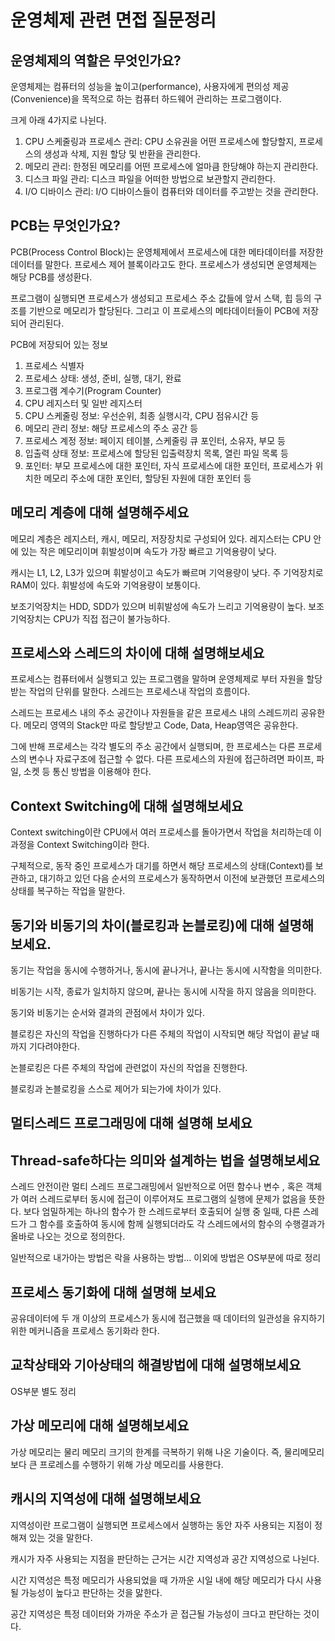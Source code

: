# 운영체제 관련 면접 질문정리

## 운영체제의 역할은 무엇인가요?

운영체제는 컴퓨터의 성능을 높이고(performance), 사용자에게 편의성 제공(Convenience)을 목적으로 하는 컴퓨터 하드웨어 관리하는 프로그램이다.

크게 아래 4가지로 나뉜다.

1. CPU 스케줄링과 프로세스 관리: CPU 소유권을 어떤 프로세스에 할당할지, 프로세스의 생성과 삭제, 지원 할당 및 반환을 관리한다.
2. 메모리 관리: 한정된 메모리를 어떤 프로세스에 얼마큼 한당해야 하는지 관리한다.
3. 디스크 파일 관리: 디스크 파일을 어떠한 방법으로 보관할지 관리한다.
4. I/O 디바이스 관리: I/O 디바이스들이 컴퓨터와 데이터를 주고받는 것을 관리한다.

## PCB는 무엇인가요?

PCB(Process Control Block)는 운영체제에서 프로세스에 대한 메타데이터를 저장한 데이터를 말한다. 프로세스 제어 블록이라고도 한다. 프로세스가 생성되면 운영체제는 해당 PCB를 생성환다.

프로그램이 실행되면 프로세스가 생성되고 프로세스 주소 값들에 앞서 스택, 힙 등의 구조를 기반으로 메모리가 할당된다. 그리고 이 프로세스의 메타데이터들이 PCB에 저장되어 관리된다.

PCB에 저장되어 있는 정보

1. 프로세스 식별자
2. 프로세스 상태: 생성, 준비, 실행, 대기, 완료
3. 프로그램 계수기(Program Counter)
4. CPU 레지스터 및 일반 레지스터
5. CPU 스케줄링 정보: 우선순위, 최종 실행시각, CPU 점유시간 등
6. 메모리 관리 정보: 해당 프로세스의 주소 공간 등
7. 프로세스 계정 정보: 페이지 테이블, 스케줄링 큐 포인터, 소유자, 부모 등
8. 입출력 상태 정보: 프로세스에 할당된 입출력장치 목록, 열린 파일 목록 등
9. 포인터: 부모 프로세스에 대한 포인터, 자식 프로세스에 대한 포인터, 프로세스가 위치한 메모리 주소에 대한 포인터, 할당된 자원에 대한 포인터 등

## 메모리 계층에 대해 설명해주세요

메모리 계층은 레지스터, 캐시, 메모리, 저장장치로 구성되어 있다. 레지스터는 CPU 안에 있는 작은 메모리이며 휘발성이며 속도가 가장 빠르고 기억용량이 낮다.

캐시는 L1, L2, L3가 있으며 휘발성이고 속도가 빠르며 기억용량이 낮다. 주 기억장치로 RAM이 있다. 휘발성에 속도와 기억용량이 보통이다.

보조기억장치는 HDD, SDD가 있으며 비휘발성에 속도가 느리고 기억용량이 높다. 보조기억장치는 CPU가 직접 접근이 불가능하다.

## 프로세스와 스레드의 차이에 대해 설명해보세요

프로세스는 컴퓨터에서 실행되고 있는 프로그램을 말하며 운영체제로 부터 자원을 할당받는 작업의 단위를 말한다. 스레드는 프로세스내 작업의 흐름이다.

스레드는 프로세스 내의 주소 공간이나 자원들을 같은 프로세스 내의 스레드끼리 공유한다. 메모리 영역의 Stack만 따로 할당받고 Code, Data, Heap영역은 공유한다.

그에 반해 프로세스는 각각 별도의 주소 공간에서 실행되며, 한 프로세스는 다른 프로세스의 변수나 자료구조에 접근할 수 없다. 다른 프로세스의 자원에 접근하려면 파이프, 파일, 소켓 등 통신 방법을 이용해야 한다.

## Context Switching에 대해 설명해보세요

Context switching이란 CPU에서 여러 프로세스를 돌아가면서 작업을 처리하는데 이 과정을 Context Switching이라 한다.

구체적으로, 동작 중인 프로세스가 대기를 하면서 해당 프로세스의 상태(Context)를 보관하고, 대기하고 있던 다음 순서의 프로세스가 동작하면서 이전에 보관했던 프로세스의 상태를 복구하는 작업을 말한다.

## 동기와 비동기의 차이(블로킹과 논블로킹)에 대해 설명해보세요.

동기는 작업을 동시에 수행하거나, 동시에 끝나거나, 끝나는 동시에 시작함을 의미한다.

비동기는 시작, 종료가 일치하지 않으며, 끝나는 동시에 시작을 하지 않음을 의미한다.

동기와 비동기는 순서와 결과의 관점에서 차이가 있다.

블로킹은 자신의 작업을 진행하다가 다른 주체의 작업이 시작되면 해당 작업이 끝날 때까지 기다려야한다.

논블로킹은 다른 주체의 작업에 관련없이 자신의 작업을 진행한다.

블로킹과 논블로킹을 스스로 제어가 되는가에 차이가 있다.

## 멀티스레드 프로그래밍에 대해 설명해 보세요

## Thread-safe하다는 의미와 설계하는 법을 설명해보세요

스레드 안전이란 멀티 스레드 프로그래밍에서 일반적으로 어떤 함수나 변수 , 혹은 객체가 여러 스레드로부터 동시에 접근이 이루어져도 프로그램의 실행에 문제가 없음을 뜻한다. 보다 엄밀하게는 하나의 함수가 한 스레드로부터 호출되어 실행 중 일때, 다른 스레드가 그 함수를 호출하여 동시에 함께 실행되더라도 각 스레드에서의 함수의 수행결과가 올바로 나오는 것으로 정의한다.

일반적으로 내가아는 방법은 락을 사용하는 방법... 이외에 방법은 OS부분에 따로 정리

## 프로세스 동기화에 대해 설명해 보세요

공유데이터에 두 개 이상의 프로세스가 동시에 접근했을 때 데이터의 일관성을 유지하기 위한 메커니즘을 프로세스 동기화라 한다.

## 교착상태와 기아상태의 해결방법에 대해 설명해보세요

OS부분 별도 정리

## 가상 메모리에 대해 설명해보세요

가상 메모리는 물리 메모리 크기의 한계를 극복하기 위해 나온 기술이다. 즉, 물리메모리보다 큰 프로레스를 수행하기 위해 가상 메모리를 사용한다.



## 캐시의 지역성에 대해 설명해보세요

지역성이란 프로그램이 실행되면 프로세스에서 실행하는 동안 자주 사용되는 지점이 정해져 있는 것을 말한다.

캐시가 자주 사용되는 지점을 판단하는 근거는 시간 지역성과 공간 지역성으로 나뉜다.

시간 지역성은 특정 메모리가 사용되었을 때 가까운 시일 내에 해당 메모리가 다시 사용될 가능성이 높다고 판단하는 것을 맗한다.

공간 지역성은 특정 데이터와 가까운 주소가 곧 접근될 가능성이 크다고 판단하는 것이다.
